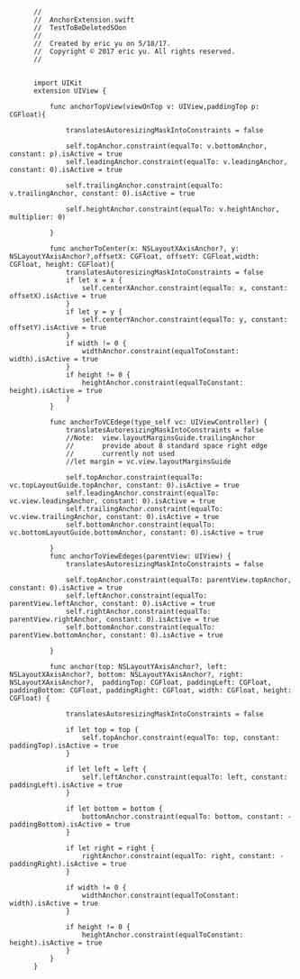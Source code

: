 
          //
          //  AnchorExtension.swift
          //  TestToBeDeletedSOon
          //
          //  Created by eric yu on 5/18/17.
          //  Copyright © 2017 eric yu. All rights reserved.
          //


          import UIKit
          extension UIView {

              func anchorTopView(viewOnTop v: UIView,paddingTop p: CGFloat){

                  translatesAutoresizingMaskIntoConstraints = false

                  self.topAnchor.constraint(equalTo: v.bottomAnchor, constant: p).isActive = true
                  self.leadingAnchor.constraint(equalTo: v.leadingAnchor, constant: 0).isActive = true

                  self.trailingAnchor.constraint(equalTo: v.trailingAnchor, constant: 0).isActive = true

                  self.heightAnchor.constraint(equalTo: v.heightAnchor, multiplier: 0)

              }

              func anchorToCenter(x: NSLayoutXAxisAnchor?, y: NSLayoutYAxisAnchor?,offsetX: CGFloat, offsetY: CGFloat,width: CGFloat, height: CGFloat){
                  translatesAutoresizingMaskIntoConstraints = false
                  if let x = x {
                      self.centerXAnchor.constraint(equalTo: x, constant: offsetX).isActive = true
                  }
                  if let y = y {
                      self.centerYAnchor.constraint(equalTo: y, constant: offsetY).isActive = true
                  }
                  if width != 0 {
                      widthAnchor.constraint(equalToConstant: width).isActive = true
                  }
                  if height != 0 {
                      heightAnchor.constraint(equalToConstant: height).isActive = true
                  }
              }

              func anchorToVCEdege(type_self vc: UIViewController) {
                  translatesAutoresizingMaskIntoConstraints = false
                  //Note:  view.layoutMarginsGuide.trailingAnchor
                  //       provide about 8 standard space right edge
                  //       currently not used
                  //let margin = vc.view.layoutMarginsGuide

                  self.topAnchor.constraint(equalTo: vc.topLayoutGuide.topAnchor, constant: 0).isActive = true
                  self.leadingAnchor.constraint(equalTo: vc.view.leadingAnchor, constant: 0).isActive = true
                  self.trailingAnchor.constraint(equalTo: vc.view.trailingAnchor, constant: 0).isActive = true
                  self.bottomAnchor.constraint(equalTo: vc.bottomLayoutGuide.bottomAnchor, constant: 0).isActive = true

              }
              func anchorToViewEdeges(parentView: UIView) {
                  translatesAutoresizingMaskIntoConstraints = false

                  self.topAnchor.constraint(equalTo: parentView.topAnchor, constant: 0).isActive = true
                  self.leftAnchor.constraint(equalTo: parentView.leftAnchor, constant: 0).isActive = true
                  self.rightAnchor.constraint(equalTo: parentView.rightAnchor, constant: 0).isActive = true
                  self.bottomAnchor.constraint(equalTo: parentView.bottomAnchor, constant: 0).isActive = true

              }

              func anchor(top: NSLayoutYAxisAnchor?, left: NSLayoutXAxisAnchor?, bottom: NSLayoutYAxisAnchor?, right: NSLayoutXAxisAnchor?,  paddingTop: CGFloat, paddingLeft: CGFloat, paddingBottom: CGFloat, paddingRight: CGFloat, width: CGFloat, height: CGFloat) {

                  translatesAutoresizingMaskIntoConstraints = false

                  if let top = top {
                      self.topAnchor.constraint(equalTo: top, constant: paddingTop).isActive = true
                  }

                  if let left = left {
                      self.leftAnchor.constraint(equalTo: left, constant: paddingLeft).isActive = true
                  }

                  if let bottom = bottom {
                      bottomAnchor.constraint(equalTo: bottom, constant: -paddingBottom).isActive = true
                  }

                  if let right = right {
                      rightAnchor.constraint(equalTo: right, constant: -paddingRight).isActive = true
                  }

                  if width != 0 {
                      widthAnchor.constraint(equalToConstant: width).isActive = true
                  }

                  if height != 0 {
                      heightAnchor.constraint(equalToConstant: height).isActive = true
                  }
              }
          }
